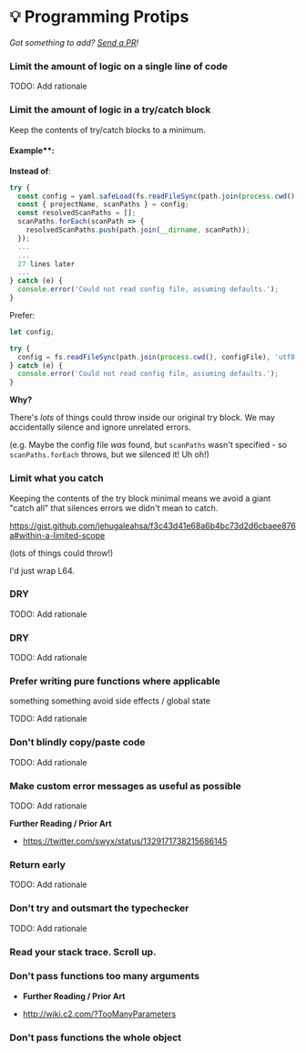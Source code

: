 # 💡 Programming Protips

_Got something to add? [Send a PR](https://github.com/magicmark/engineering-protips/pulls)!_

### Limit the amount of logic on a single line of code

TODO: Add rationale

### Limit the amount of logic in a try/catch block

Keep the contents of try/catch blocks to a minimum.

#### Example**:

**Instead of**:

```js
try {
  const config = yaml.safeLoad(fs.readFileSync(path.join(process.cwd(), configFile), 'utf8'));
  const { projectName, scanPaths } = config;
  const resolvedScanPaths = [];
  scanPaths.forEach(scanPath => {
    resolvedScanPaths.push(path.join(__dirname, scanPath));
  });
  ...
  ...
  27 lines later
  ...
} catch (e) {
  console.error('Could not read config file, assuming defaults.');
}
```

Prefer:

```js
let config;

try {
  config = fs.readFileSync(path.join(process.cwd(), configFile), 'utf8'));
} catch (e) {
  console.error('Could not read config file, assuming defaults.');
}
```

**Why?**

There's _lots_ of things could throw inside our original try block. We may accidentally silence and ignore unrelated errors.

(e.g. Maybe the config file _was_ found, but `scanPaths` wasn't specified - so `scanPaths.forEach` throws, but we silenced it! Uh oh!)

### Limit what you catch


Keeping the contents of the try block minimal means we avoid a giant "catch all" that silences errors we didn't mean to catch.


https://gist.github.com/jehugaleahsa/f3c43d41e68a6b4bc73d2d6cbaee876a#within-a-limited-scope

(lots of things could throw!)

I'd just wrap L64.


### DRY

TODO: Add rationale

### DRY

TODO: Add rationale

### Prefer writing pure functions where applicable

something something avoid side effects / global state

TODO: Add rationale

### Don't blindly copy/paste code

TODO: Add rationale

### Make custom error messages as useful as possible

TODO: Add rationale

**Further Reading / Prior Art**

- https://twitter.com/swyx/status/1329171738215686145

### Return early

TODO: Add rationale

### Don't try and outsmart the typechecker

TODO: Add rationale

### Read your stack trace. Scroll up.

### Don't pass functions too many arguments

- **Further Reading / Prior Art**

- http://wiki.c2.com/?TooManyParameters

### Don't pass functions the whole object
